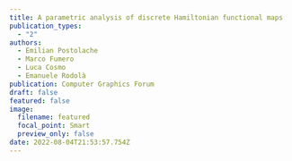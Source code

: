 ```yaml
---
title: A parametric analysis of discrete Hamiltonian functional maps
publication_types:
  - "2"
authors:
  - Emilian Postolache
  - Marco Fumero
  - Luca Cosmo
  - Emanuele Rodolà
publication: Computer Graphics Forum
draft: false
featured: false
image:
  filename: featured
  focal_point: Smart
  preview_only: false
date: 2022-08-04T21:53:57.754Z
---
```

